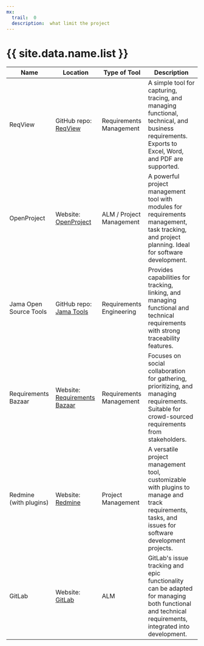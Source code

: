 ```yaml
---
mx:
  trail:  0
  description:  what limit the project
---
```



# {{ site.data.name.list }}



|Name|Location|Type of Tool|Description|
|-|-|-|-|
|ReqView|GitHub repo: [ReqView](https://github.com/reqview/reqview)|Requirements Management|A simple tool for capturing, tracing, and managing functional, technical, and business requirements. Exports to Excel, Word, and PDF are supported.|
|OpenProject|Website: [OpenProject](https://www.openproject.org/)|ALM / Project Management|A powerful project management tool with modules for requirements management, task tracking, and project planning. Ideal for software development.|
|Jama Open Source Tools|GitHub repo: [Jama Tools](https://github.com/jama)|Requirements Engineering|Provides capabilities for tracking, linking, and managing functional and technical requirements with strong traceability features.|
|Requirements Bazaar|Website: [Requirements Bazaar](https://requirements-bazaar.org/)|Requirements Management|Focuses on social collaboration for gathering, prioritizing, and managing requirements. Suitable for crowd-sourced requirements from stakeholders.|
|Redmine (with plugins)|Website: [Redmine](https://www.redmine.org/)|Project Management|A versatile project management tool, customizable with plugins to manage and track requirements, tasks, and issues for software development projects.|
|GitLab|Website: [GitLab](https://about.gitlab.com/)|ALM|GitLab's issue tracking and epic functionality can be adapted for managing both functional and technical requirements, integrated into development.|
